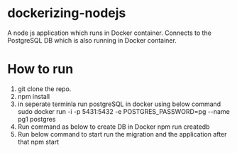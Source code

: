 # dockerizing-nodejs

A node js application which runs in Docker container.
Connects to the PostgreSQL DB which is also running in Docker container.

# How to run
1. git clone the repo.
2. npm install
3. in seperate terminla run postgreSQL in docker using below command
    sudo docker run -i -p 5431:5432 -e POSTGRES_PASSWORD=pg --name pg1 postgres
4. Run command as below to create DB in Docker
    npm run createdb
5. Run below command to start run the migration and the application after that
    npm start